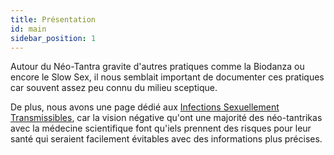 ```yaml
---
title: Présentation
id: main
sidebar_position: 1
---
```


Autour du Néo-Tantra gravite d'autres pratiques comme la Biodanza ou encore le Slow Sex, il nous semblait important de documenter ces pratiques car souvent assez peu connu du milieu sceptique.

De plus, nous avons une page dédié aux [Infections Sexuellement Transmissibles](sti), car la vision négative qu'ont une majorité des néo-tantrikas avec la médecine scientifique font qu'iels prennent des risques pour leur santé qui seraient facilement évitables avec des informations plus précises.